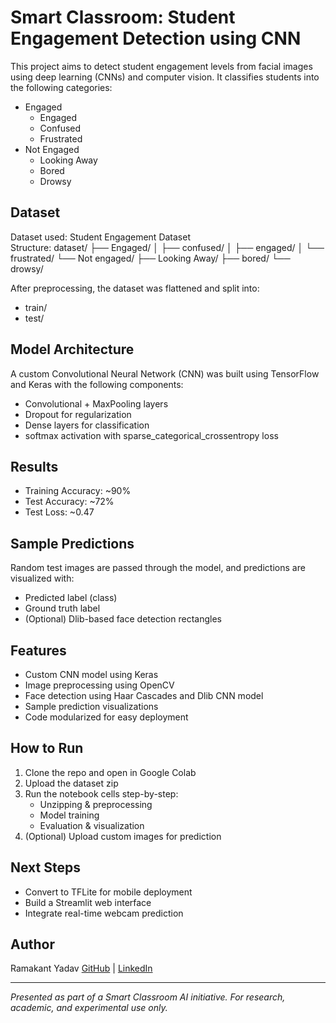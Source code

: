 # Smart Classroom: Student Engagement Detection using CNN

This project aims to detect student engagement levels from facial images using deep learning (CNNs) and computer vision. It classifies students into the following categories:

- Engaged
  - Engaged
  - Confused
  - Frustrated
- Not Engaged
  - Looking Away
  - Bored
  - Drowsy

## Dataset

Dataset used: Student Engagement Dataset  
Structure:
dataset/ ├── Engaged/ │   ├── confused/ │   ├── engaged/ │   └── frustrated/ └── Not engaged/ ├── Looking Away/ ├── bored/ └── drowsy/

After preprocessing, the dataset was flattened and split into:
- train/
- test/

## Model Architecture

A custom Convolutional Neural Network (CNN) was built using TensorFlow and Keras with the following components:

- Convolutional + MaxPooling layers
- Dropout for regularization
- Dense layers for classification
- softmax activation with sparse_categorical_crossentropy loss

## Results

- Training Accuracy: ~90%
- Test Accuracy: ~72%
- Test Loss: ~0.47

## Sample Predictions

Random test images are passed through the model, and predictions are visualized with:

- Predicted label (class)
- Ground truth label
- (Optional) Dlib-based face detection rectangles

## Features

- Custom CNN model using Keras
- Image preprocessing using OpenCV
- Face detection using Haar Cascades and Dlib CNN model
- Sample prediction visualizations
- Code modularized for easy deployment

## How to Run

1. Clone the repo and open in Google Colab
2. Upload the dataset zip
3. Run the notebook cells step-by-step:
   - Unzipping & preprocessing
   - Model training
   - Evaluation & visualization
4. (Optional) Upload custom images for prediction

## Next Steps

- Convert to TFLite for mobile deployment
- Build a Streamlit web interface
- Integrate real-time webcam prediction

## Author

Ramakant Yadav
[GitHub](https://github.com/Ramakant-yadav/) | [LinkedIn](https://www.linkedin.com/in/ramakant-yadav/)

---

*Presented as part of a Smart Classroom AI initiative. For research, academic, and experimental use only.*

